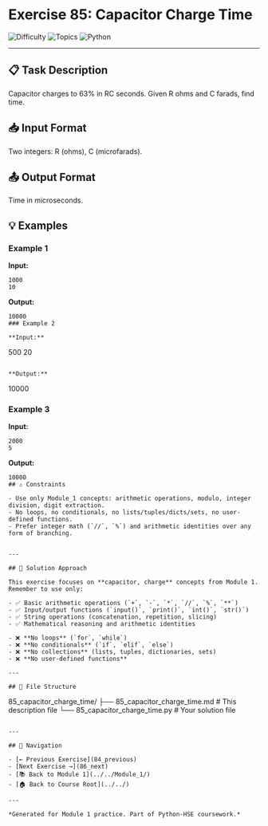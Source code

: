 # Exercise 85: Capacitor Charge Time

![Difficulty](https://img.shields.io/badge/Difficulty-Module%201-green)
![Topics](https://img.shields.io/badge/Topics-capacitor%2C%20charge-blue)
![Python](https://img.shields.io/badge/Python-Module%201%20Concepts-yellow)

---

## 📋 Task Description

Capacitor charges to 63% in RC seconds. Given R ohms and C farads, find time.
## 📥 Input Format

Two integers: R (ohms), C (microfarads).
## 📤 Output Format

Time in microseconds.
## 💡 Examples

### Example 1

**Input:**
```
1000
10
```

**Output:**
```
10000
### Example 2

**Input:**
```
500
20
```

**Output:**
```
10000
### Example 3

**Input:**
```
2000
5
```

**Output:**
```
10000
## ⚠️ Constraints

- Use only Module_1 concepts: arithmetic operations, modulo, integer division, digit extraction.
- No loops, no conditionals, no lists/tuples/dicts/sets, no user-defined functions.
- Prefer integer math (`//`, `%`) and arithmetic identities over any form of branching.


---

## 🎯 Solution Approach

This exercise focuses on **capacitor, charge** concepts from Module 1. Remember to use only:

- ✅ Basic arithmetic operations (`+`, `-`, `*`, `//`, `%`, `**`)
- ✅ Input/output functions (`input()`, `print()`, `int()`, `str()`)
- ✅ String operations (concatenation, repetition, slicing)
- ✅ Mathematical reasoning and arithmetic identities

- ❌ **No loops** (`for`, `while`)
- ❌ **No conditionals** (`if`, `elif`, `else`)
- ❌ **No collections** (lists, tuples, dictionaries, sets)
- ❌ **No user-defined functions**

---

## 📁 File Structure
```
85_capacitor_charge_time/
├── 85_capacitor_charge_time.md     # This description file
└── 85_capacitor_charge_time.py     # Your solution file
```

---

## 🔗 Navigation

- [← Previous Exercise](84_previous) 
- [Next Exercise →](86_next)
- [📚 Back to Module 1](../../Module_1/)
- [🏠 Back to Course Root](../../)

---

*Generated for Module 1 practice. Part of Python-HSE coursework.*
